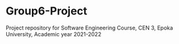 # Group6-Project
Project repository for Software Engineering Course, CEN 3, Epoka University, Academic year 2021-2022
